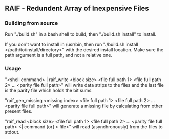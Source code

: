 ## RAIF - Redundent Array of Inexpensive Files


### Building from source

Run "./build.sh" in a bash shell to build, then "./build.sh install" to install.

If you don't want to install in /usr/bin, then run "./build.sh install \</path/to/install/directory\>" with the
desired install location. Make sure the path argument is a full path, and not a relative one.

### Usage

"\<shell command\> | raif\_write \<block size\> \<file full path 1\> \<file full path 2\> ... \<parity file full path\>"
will write data strips to the files and the last file is the parity file which holds the bit sums.


"raif\_gen\_missing \<missing index\> \<file full path 1\> \<file full path 2\> ... \<parity file full path\>"
will generate a missing file by calculating from other present files.


"raif\_read \<block size\> \<file full path 1\> \<file full path 2\> ... \<parity file full path\> \<| command [or] > file\>"
will read (asynchronously) from the files to stdout.

